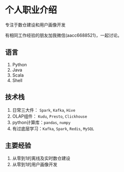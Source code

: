 # 个人职业介绍

专注于数仓建设和用户画像开发

有相同工作经验的朋友加我微信(aacc6688521)，一起讨论。

## 语言
1. Python
2. Java
3. Scala
5. Shell

## 技术栈
1. 日常三大件： `Spark`, `Kafka`, `Hive`
2. OLAP组件： `Kudu`, `Presto`, `Clickhouse`
3. python计算库：`pandas`, `numpy`
4. 有过底层学习：`Kafka`, `Spark`, `Redis`, `MySQL`

## 主要经验
1. 从零到1的离线及实时数仓建设
2. 从零到1的用户画像开发

